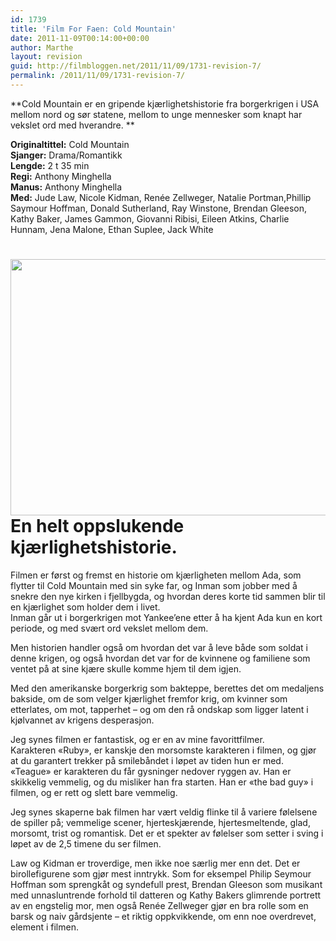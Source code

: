 ```yaml
---
id: 1739
title: 'Film For Faen: Cold Mountain'
date: 2011-11-09T00:14:00+00:00
author: Marthe
layout: revision
guid: http://filmbloggen.net/2011/11/09/1731-revision-7/
permalink: /2011/11/09/1731-revision-7/
---
```

**Cold Mountain er en gripende kjærlighetshistorie fra borgerkrigen i USA mellom nord og sør statene, mellom to unge mennesker som knapt har vekslet ord med hverandre. **

**Originaltittel:** Cold Mountain  
**Sjanger:** Drama/Romantikk  
**Lengde:** 2 t 35 min  
**Regi:** Anthony Minghella  
**Manus:** Anthony Minghella  
**Med:** Jude Law, Nicole Kidman, Renée Zellweger, Natalie Portman,Phillip Saymour Hoffman, Donald Sutherland, Ray Winstone, Brendan Gleeson, Kathy Baker, James Gammon, Giovanni Ribisi, Eileen Atkins, Charlie Hunnam, Jena Malone, Ethan Suplee, Jack White

# <a href="http://filmbloggen.net/?attachment_id=1737" rel="attachment wp-att-1737"><img class="alignnone size-large wp-image-1737" src="http://filmbloggen.net/wp-content/uploads//2011/11/Cold-Mountain-1-620x410.jpg" alt="" width="620" height="410" /></a>En helt oppslukende kjærlighetshistorie.

Filmen er først og fremst en historie om kjærligheten mellom Ada, som flytter til Cold Mountain med sin syke far, og Inman som jobber med å snekre den nye kirken i fjellbygda, og hvordan deres korte tid sammen blir til en kjærlighet som holder dem i livet.  
Inman går ut i borgerkrigen mot Yankee&#8217;ene etter å ha kjent Ada kun en kort periode, og med svært ord vekslet mellom dem.

Men historien handler også om hvordan det var å leve både som soldat i denne krigen, og også hvordan det var for de kvinnene og familiene som ventet på at sine kjære skulle komme hjem til dem igjen.

Med den amerikanske borgerkrig som bakteppe, berettes det om medaljens bakside, om de som velger kjærlighet fremfor krig, om kvinner som etterlates, om mot, tapperhet &#8211; og om den rå ondskap som ligger latent i kjølvannet av krigens desperasjon.

Jeg synes filmen er fantastisk, og er en av mine favorittfilmer.  
Karakteren &laquo;Ruby&raquo;, er kanskje den morsomste karakteren i filmen, og gjør at du garantert trekker på smilebåndet i løpet av tiden hun er med.  
&laquo;Teague&raquo; er karakteren du får gysninger nedover ryggen av. Han er skikkelig vemmelig, og du misliker han fra starten. Han er &laquo;the bad guy&raquo; i filmen, og er rett og slett bare vemmelig.

Jeg synes skaperne bak filmen har vært veldig flinke til å variere følelsene de spiller på; vemmelige scener, hjerteskjærende, hjertesmeltende, glad, morsomt, trist og romantisk. Det er et spekter av følelser som setter i sving i løpet av de 2,5 timene du ser filmen.

Law og Kidman er troverdige, men ikke noe særlig mer enn det. Det er birollefigurene som gjør mest inntrykk. Som for eksempel Philip Seymour Hoffman som sprengkåt og syndefull prest, Brendan Gleeson som musikant med unnasluntrende forhold til datteren og Kathy Bakers glimrende portrett av en engstelig mor, men også Renée Zellweger gjør en bra rolle som en barsk og naiv gårdsjente &#8211; et riktig oppkvikkende, om enn noe overdrevet, element i filmen.

&nbsp;

&nbsp;

&nbsp;